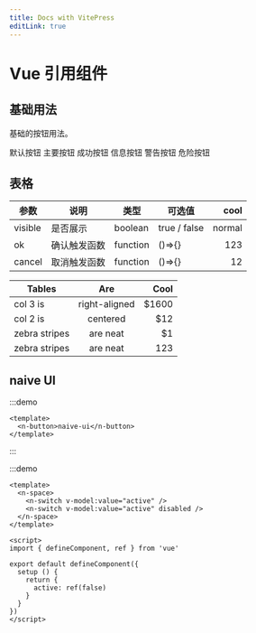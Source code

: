 ```yaml
---
title: Docs with VitePress
editLink: true
---
```

# Vue 引用组件

## 基础用法

基础的按钮用法。

<demo-block>
  <el-button>默认按钮</el-button>
  <el-button type="primary">主要按钮</el-button>
  <el-button type="success">成功按钮</el-button>
  <el-button type="info">信息按钮</el-button>
  <el-button type="warning">警告按钮</el-button>
  <el-button type="danger">危险按钮</el-button>
</demo-block>

## 表格

| 参数    | 说明         | 类型     | 可选值       | cool |
| ------- | ------------ | -------- | ------------ | ------: |
| visible | 是否展示     | boolean  | true / false | normal |
| ok      | 确认触发函数 | function | ()=>{}       | 123    |
| cancel  | 取消触发函数 | function | ()=>{}       | 12     |

| Tables        | Are           | Cool  |
| ------------- |:-------------:| -----:|
| col 3 is      | right-aligned | $1600 |
| col 2 is      | centered      |   $12 |
| zebra stripes |       are neat|$1     |
| zebra stripes |       are neat|123     |

## naive UI

:::demo
```vue
<template>
  <n-button>naive-ui</n-button>
</template>
```
:::

:::demo 

```vue
<template>
  <n-space>
    <n-switch v-model:value="active" />
    <n-switch v-model:value="active" disabled />
  </n-space>
</template>

<script>
import { defineComponent, ref } from 'vue'

export default defineComponent({
  setup () {
    return {
      active: ref(false)
    }
  }
})
</script>
```